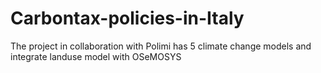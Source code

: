 # Carbontax-policies-in-Italy
The project in collaboration with Polimi has 5 climate change models and integrate landuse model with OSeMOSYS
